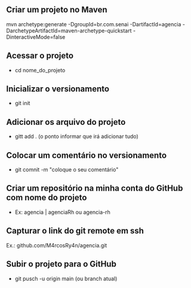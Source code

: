 ## Criar um projeto no Maven
mvn archetype:generate -DgroupId=br.com.senai -DartifactId=agencia -DarchetypeArtifactId=maven-archetype-quickstart -DinteractiveMode=false

## Acessar o projeto
- cd nome_do_projeto

## Inicializar o versionamento
- git init

## Adicionar os arquivo do projeto
- gitt add . (o ponto informar que irá adicionar tudo)

## Colocar um comentário no versionamento
- git comnit -m "coloque o seu comentário"

## Criar um repositório na minha conta do GitHub com nome do projeto
- Ex: agencia | agenciaRh ou agencia-rh

## Capturar o link do git remote em ssh
Ex.: github.com/M4rcosRy4n/agencia.git

## Subir o projeto para o GitHub
- git pusch -u origin main (ou branch atual)
